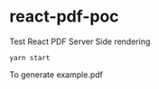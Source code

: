 # react-pdf-poc
Test React PDF Server Side rendering

```
yarn start 
```


To generate example.pdf

